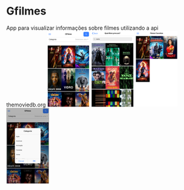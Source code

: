 <h1>Gfilmes</h1>
<span>App para visualizar informações sobre filmes utilizando a api themoviedb.org</span>
<img height="200" src="img/home.png">
<img height="200" src="img/pesquisa.png">
<img height="200" src="img/favoritos.png">
<img height="200" src="img/categorias.png">